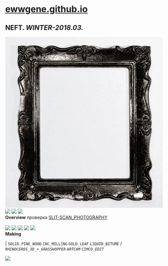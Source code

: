 
# [ewwgene.github.io](https://ewwgene.github.io/)
## NEFT. _WINTER-2018.03._
![NEFT](/100.jpg)<a href="https://ewwgene.github.io/NEFT/Carousel#-1"><img src="https://ewwgene.github.io/NEFT/101.jpg" height="66"></a> <a href="https://ewwgene.github.io/NEFT/Carousel#-2"><img src="https://ewwgene.github.io/NEFT/102.jpg" height="66"></a> <a href="https://ewwgene.github.io/NEFT/Carousel#-3"><img src="https://ewwgene.github.io/NEFT/111.jpg" height="66"></a> 
<br>
**Overview**
 проверка [SLIT-SCAN_PHOTOGRAPHY](https://en.wikipedia.org/wiki/Slit-scan_photography)
<br><br>
<a href="https://ewwgene.github.io/NEFT/Carousel#-4"><img src="https://ewwgene.github.io/NEFT/Making/201.jpg" height="66"></a> <a href="https://ewwgene.github.io/NEFT/Carousel#-5"><img src="https://ewwgene.github.io/NEFT/Making/303.jpg" height="66"></a> <a href="https://ewwgene.github.io/NEFT/Carousel#-6"><img src="https://ewwgene.github.io/NEFT/Making/305.jpg" height="66"></a> <a href="https://ewwgene.github.io/NEFT/Carousel#-7"><img src="https://ewwgene.github.io/NEFT/Making/307.jpg" height="66"></a> <a href="https://ewwgene.github.io/NEFT/Carousel#-8"><img src="https://ewwgene.github.io/NEFT/Making/309.jpg" height="66"></a> <br>
**Making**

|
`SOLID_PINE_WOOD` `CNC_MILLING` `GOLD_LEAF` `LIQUID_BITUME` 
/
_`RHINOCEROS_3D_+_GRASSHOPPER`_ _`ARTCAM`_ _`CIMCO_EDIT`_ 
<br>

<a href="https://ewwgene.github.io/NEFT/Carousel#-9"><img src="https://ewwgene.github.io/NEFT/300.jpg" height="66"></a> 
